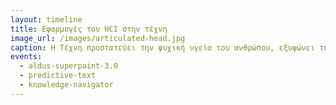 ```yaml
---
layout: timeline 
title: Εφαρμογές του HCI στην τέχνη
image_url: /images/articulated-head.jpg
caption: Η Τέχνη προστατεύει την ψυχική υγεία του ανθρώπου, εξυψώνει την πνευματικότητά του και αποτελεί παράλληλα και κομμάτι του πολιτιστικής κληρονομιάς ενός πολιτισμού. Τι συμβαίνει όταν η επιστήμη του HCI αλληλεπιδρά με την τέχνη;
events:
  - aldus-superpaint-3.0 
  - predictive-text
  - knowledge-navigator
---
```

<!-- ---
layout: timeline 
title: Εφαρμογές του HCI στην τέχνη
image_url: /images/articulated-head.jpg
caption: Η Τέχνη προστατεύει την ψυχική υγεία του ανθρώπου, εξυψώνει την πνευματικότητά του και αποτελεί παράλληλα και κομμάτι του πολιτιστικής κληρονομιάς ενός πολιτισμού. Τι συμβαίνει όταν η επιστήμη του HCI αλληλεπιδρά με την τέχνη;
events:  
  - aldus-superpaint-3.0
  - the-mind-music-machine
  - mesch-project
  - articulated-head
--- -->

